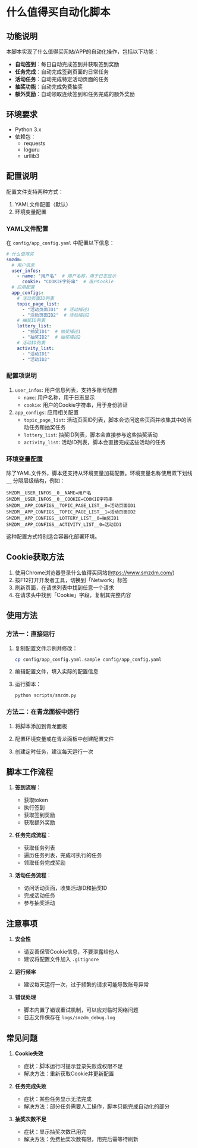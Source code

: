 # 什么值得买自动化脚本

## 功能说明

本脚本实现了什么值得买网站/APP的自动化操作，包括以下功能：

- **自动签到**：每日自动完成签到并获取签到奖励
- **任务完成**：自动完成签到页面的日常任务
- **活动任务**：自动完成特定活动页面的任务
- **抽奖功能**：自动完成免费抽奖
- **额外奖励**：自动领取连续签到和任务完成的额外奖励

## 环境要求

- Python 3.x
- 依赖包：
  - requests
  - loguru
  - urllib3

## 配置说明

配置文件支持两种方式：
1. YAML文件配置（默认）
2. 环境变量配置

### YAML文件配置

在 `config/app_config.yaml` 中配置以下信息：

```yaml
# 什么值得买
smzdm:
  # 用户信息
  user_infos:
    - name: "用户名"  # 用户名称，用于日志显示
      cookie: "COOKIE字符串"  # 用户Cookie
  # 应用配置
  app_configs:
    # 活动页面ID列表
    topic_page_list:
      - "活动页面ID1"  # 活动描述1
      - "活动页面ID2"  # 活动描述2
    # 抽奖ID列表
    lottery_list:
      - "抽奖ID1"  # 抽奖描述1
      - "抽奖ID2"  # 抽奖描述2
    # 活动ID列表
    activity_list:
      - "活动ID1"
      - "活动ID2"
```

### 配置项说明

1. `user_infos`: 用户信息列表，支持多账号配置
   - `name`: 用户名称，用于日志显示
   - `cookie`: 用户的Cookie字符串，用于身份验证
2. `app_configs`: 应用相关配置
   - `topic_page_list`: 活动页面ID列表，脚本会访问这些页面并收集其中的活动任务和抽奖任务
   - `lottery_list`: 抽奖ID列表，脚本会直接参与这些抽奖活动
   - `activity_list`: 活动ID列表，脚本会直接完成这些活动的任务

### 环境变量配置

除了YAML文件外，脚本还支持从环境变量加载配置。环境变量名称使用双下划线 `__` 分隔层级结构，例如：

```
SMZDM__USER_INFOS__0__NAME=用户名
SMZDM__USER_INFOS__0__COOKIE=COOKIE字符串
SMZDM__APP_CONFIGS__TOPIC_PAGE_LIST__0=活动页面ID1
SMZDM__APP_CONFIGS__TOPIC_PAGE_LIST__1=活动页面ID2
SMZDM__APP_CONFIGS__LOTTERY_LIST__0=抽奖ID1
SMZDM__APP_CONFIGS__ACTIVITY_LIST__0=活动ID1
```

这种配置方式特别适合容器化部署环境。

## Cookie获取方法

1. 使用Chrome浏览器登录什么值得买网站(https://www.smzdm.com/)
2. 按F12打开开发者工具，切换到「Network」标签
3. 刷新页面，在请求列表中找到任意一个请求
4. 在请求头中找到「Cookie」字段，复制其完整内容

## 使用方法

### 方法一：直接运行

1. 复制配置文件示例并修改：
   ```bash
   cp config/app_config.yaml.sample config/app_config.yaml
   ```

2. 编辑配置文件，填入实际的配置信息

3. 运行脚本：
   ```bash
   python scripts/smzdm.py
   ```

### 方法二：在青龙面板中运行

1. 将脚本添加到青龙面板

2. 配置环境变量或在青龙面板中创建配置文件

3. 创建定时任务，建议每天运行一次

## 脚本工作流程

1. **签到流程**：
   - 获取token
   - 执行签到
   - 获取签到奖励
   - 获取额外奖励

2. **任务完成流程**：
   - 获取任务列表
   - 遍历任务列表，完成可执行的任务
   - 领取任务完成奖励

3. **活动任务流程**：
   - 访问活动页面，收集活动ID和抽奖ID
   - 完成活动任务
   - 参与抽奖活动

## 注意事项

1. **安全性**
   - 请妥善保管Cookie信息，不要泄露给他人
   - 建议将配置文件加入 `.gitignore`

2. **运行频率**
   - 建议每天运行一次，过于频繁的请求可能导致账号异常

3. **错误处理**
   - 脚本内置了错误重试机制，可以应对临时网络问题
   - 日志文件保存在 `logs/smzdm_debug.log`

## 常见问题

1. **Cookie失效**
   - 症状：脚本运行时提示登录失败或权限不足
   - 解决方法：重新获取Cookie并更新配置

2. **任务完成失败**
   - 症状：某些任务显示无法完成
   - 解决方法：部分任务需要人工操作，脚本只能完成自动化的部分

3. **抽奖次数不足**
   - 症状：显示抽奖次数已用完
   - 解决方法：免费抽奖次数有限，用完后需等待刷新